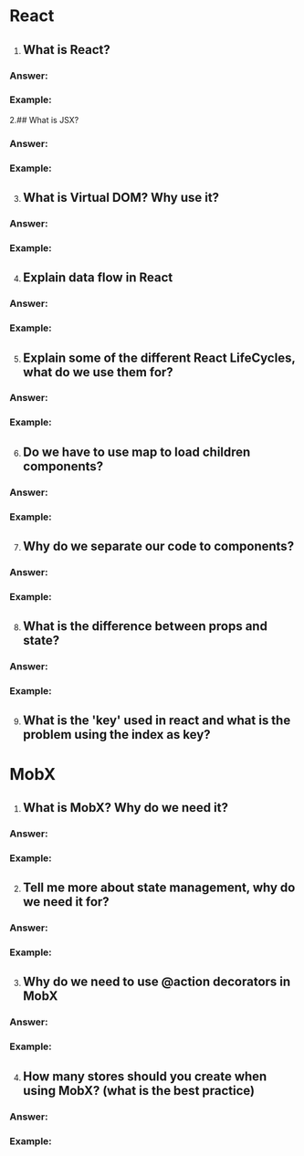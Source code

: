 # React

1. ## What is React?

### Answer:

### Example:

2.## What is JSX?

### Answer:

### Example:

3. ## What is Virtual DOM? Why use it?

### Answer:

### Example:

4. ## Explain data flow in React

### Answer:

### Example:

5. ## Explain some of the different React LifeCycles, what do we use them for?

### Answer:

### Example:

6. ## Do we have to use map to load children components?

### Answer:

### Example:

7. ## Why do we separate our code to components?

### Answer:

### Example:

8. ## What is the difference between ​props ​and ​state​?

### Answer:

### Example:

9. ## What is the 'key' used in react and what is the problem using the index as key?

# MobX

1. ## What is MobX? Why do we need it?

### Answer:

### Example:

2. ## Tell me more about state management, why do we need it for?

### Answer:

### Example:

3. ## Why do we need to use @action decorators in MobX

### Answer:

### Example:

4. ## How many stores should you create when using MobX? (what is the best practice)

### Answer:

### Example:
